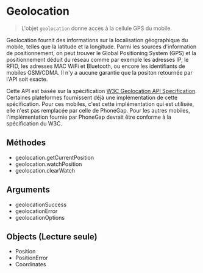Geolocation
===========

> L'objet `geolocation` donne accès à la cellule GPS du mobile. 

Geolocation fournit des informations sur la localisation géographique du mobile, telles que la latitude et la longitude. Parmi les sources d'information de positionnement, on peut trouver le Global Positioning System (GPS) et la positionnement déduit du réseau comme par exemple les adresses IP, le RFID, les adresses MAC WiFi et Bluetooth, ou encore les identifiants de mobiles GSM/CDMA. Il n'y a aucune garantie que la positon retournée par l'API soit exacte. 

Cette API est basée sur la spécification [W3C Geolocation API Specification](http://dev.w3.org/geo/api/spec-source.html).  Certaines plateformes fournissent déjà une implémentation de cette spécification.  Pour ces mobiles, c'est cette implémentation qui est utilisée, elle n'est pas remplacée par celle de PhoneGap.  Pour les autres mobiles, l'implémentation fournie par PhoneGap devrait être conforme à la spécification du W3C.

Méthodes
--------

- geolocation.getCurrentPosition
- geolocation.watchPosition
- geolocation.clearWatch

Arguments
---------

- geolocationSuccess
- geolocationError
- geolocationOptions

Objects (Lecture seule)
-----------------------

- Position
- PositionError
- Coordinates
